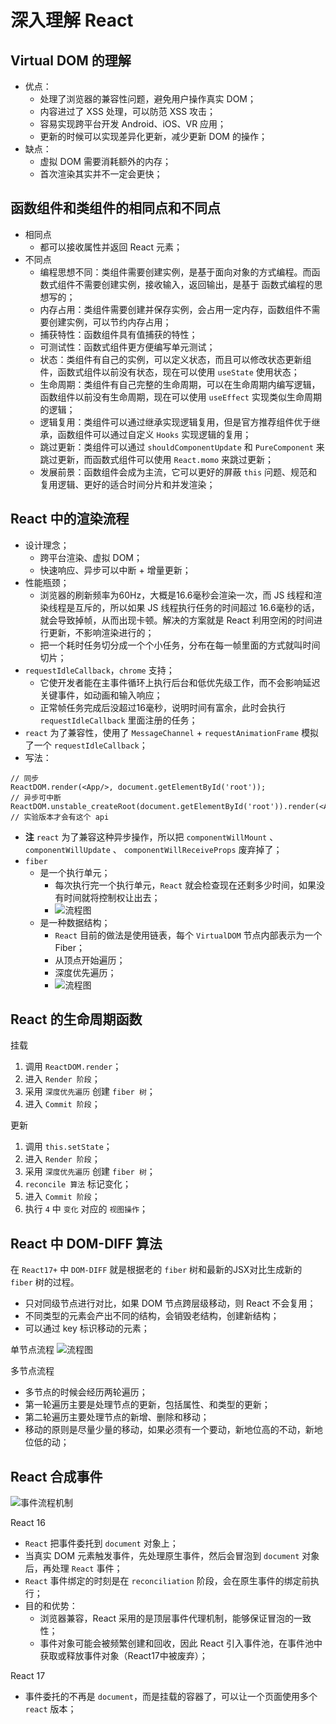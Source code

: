 
# 深入理解 React


## Virtual DOM 的理解

- 优点：
    + 处理了浏览器的兼容性问题，避免用户操作真实 DOM；
    + 内容进过了 XSS 处理，可以防范 XSS 攻击；
    + 容易实现跨平台开发 Android、iOS、VR 应用；
    + 更新的时候可以实现差异化更新，减少更新 DOM 的操作；
- 缺点：
    + 虚拟 DOM 需要消耗额外的内存；
    + 首次渲染其实并不一定会更快；



## 函数组件和类组件的相同点和不同点

- 相同点
    + 都可以接收属性并返回 React 元素；
- 不同点
    + 编程思想不同：类组件需要创建实例，是基于面向对象的方式编程。而函数式组件不需要创建实例，接收输入，返回输出，是基于
函数式编程的思想写的；
    + 内存占用：类组件需要创建并保存实例，会占用一定内存，函数组件不需要创建实例，可以节约内存占用；
    + 捕获特性：函数组件具有值捕获的特性；
    + 可测试性：函数式组件更方便编写单元测试；
    + 状态：类组件有自己的实例，可以定义状态，而且可以修改状态更新组件，函数式组件以前没有状态，现在可以使用 `useState` 使用状态；
    + 生命周期：类组件有自己完整的生命周期，可以在生命周期内编写逻辑，函数组件以前没有生命周期，现在可以使用 `useEffect` 实现类似生命周期的逻辑；
    + 逻辑复用：类组件可以通过继承实现逻辑复用，但是官方推荐组件优于继承，函数组件可以通过自定义 `Hooks` 实现逻辑的复用；
    + 跳过更新：类组件可以通过 `shouldComponentUpdate` 和 `PureComponent` 来跳过更新，而函数式组件可以使用 `React.momo` 来跳过更新；
    + 发展前景：函数组件会成为主流，它可以更好的屏蔽 `this` 问题、规范和复用逻辑、更好的适合时间分片和并发渲染；



## React 中的渲染流程

- 设计理念；
    + 跨平台渲染、虚拟 DOM；
    + 快速响应、异步可以中断 + 增量更新；
- 性能瓶颈；
    + 浏览器的刷新频率为60Hz，大概是16.6毫秒会渲染一次，而 JS 线程和渲染线程是互斥的，所以如果 JS 线程执行任务的时间超过
16.6毫秒的话，就会导致掉帧，从而出现卡顿。解决的方案就是 React 利用空闲的时间进行更新，不影响渲染进行的；
    + 把一个耗时任务切分成一个个小任务，分布在每一帧里面的方式就叫时间切片；
- `requestIdleCallback`，`chrome` 支持；
    + 它使开发者能在主事件循环上执行后台和低优先级工作，而不会影响延迟关键事件，如动画和输入响应；
    + 正常帧任务完成后没超过16毫秒，说明时间有富余，此时会执行 `requestIdleCallback` 里面注册的任务；
- `react` 为了兼容性，使用了 `MessageChannel` + `requestAnimationFrame` 模拟了一个 `requestIdleCallback`；
- 写法：
```
// 同步
ReactDOM.render(<App/>, document.getElementById('root'));
// 异步可中断
ReactDOM.unstable_createRoot(document.getElementById('root')).render(<App/>); // 实验版本才会有这个 api
```
- **注** `react` 为了兼容这种异步操作，所以把 `componentWillMount` 、 `componentWillUpdate` 、 `componentWillReceiveProps` 废弃掉了；
- `fiber` 
    + 是一个执行单元；
        * 每次执行完一个执行单元，`React` 就会检查现在还剩多少时间，如果没有时间就将控制权让出去；
        * ![流程图](images/WX20210514-105509.png)
    + 是一种数据结构；
        * `React` 目前的做法是使用链表，每个 `VirtualDOM` 节点内部表示为一个 Fiber；
        * 从顶点开始遍历；
        * 深度优先遍历；
        * ![流程图](images/WX20210514-112003.png)





## React 的生命周期函数

挂载
1. 调用 `ReactDOM.render`；
2. 进入 `Render 阶段`；
3. 采用 `深度优先遍历` 创建 `fiber 树`；
4. 进入 `Commit 阶段`；


更新
1. 调用 `this.setState`；
2. 进入 `Render 阶段`；
3. 采用 `深度优先遍历` 创建 `fiber 树`；
4. `reconcile 算法` 标记变化；
5. 进入 `Commit 阶段`；
6. 执行 `4` 中 `变化` 对应的 `视图操作`；



## React 中 DOM-DIFF 算法

在 `React17+` 中 `DOM-DIFF` 就是根据老的 `fiber` 树和最新的JSX对比生成新的 `fiber` 树的过程。

- 只对同级节点进行对比，如果 DOM 节点跨层级移动，则 React 不会复用；
- 不同类型的元素会产出不同的结构，会销毁老结构，创建新结构；
- 可以通过 key 标识移动的元素；

单节点流程
![流程图](images/WX20210517-104731.png)


多节点流程
- 多节点的时候会经历两轮遍历；
- 第一轮遍历主要是处理节点的更新，包括属性、和类型的更新；
- 第二轮遍历主要处理节点的新增、删除和移动；
- 移动的原则是尽量少量的移动，如果必须有一个要动，新地位高的不动，新地位低的动；



## React 合成事件

![事件流程机制](images/WX20210517-112723.png)

React 16
- `React` 把事件委托到 `document` 对象上；
- 当真实 DOM 元素触发事件，先处理原生事件，然后会冒泡到 `document` 对象后，再处理 `React` 事件；
- `React` 事件绑定的时刻是在 `reconciliation` 阶段，会在原生事件的绑定前执行；
- 目的和优势：
    + 浏览器兼容，React 采用的是顶层事件代理机制，能够保证冒泡的一致性；
    + 事件对象可能会被频繁创建和回收，因此 React 引入事件池，在事件池中获取或释放事件对象（React17中被废弃）；


React 17
- 事件委托的不再是 `document`，而是挂载的容器了，可以让一个页面使用多个 `react` 版本；
